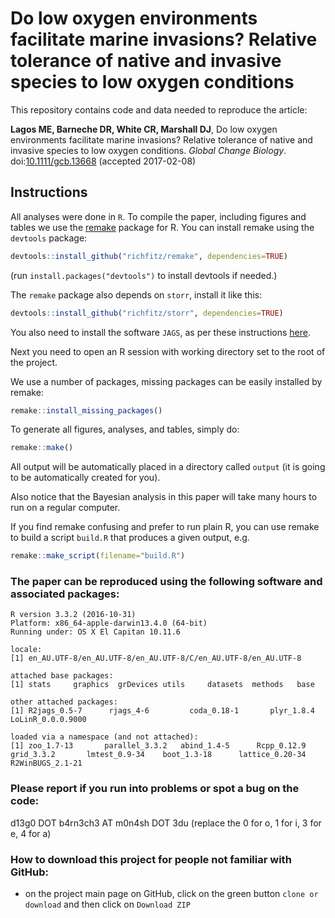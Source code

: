 # Do low oxygen environments facilitate marine invasions? Relative tolerance of native and invasive species to low oxygen conditions

This repository contains code and data needed to reproduce the article:

**Lagos ME, Barneche DR, White CR, Marshall DJ**, Do low oxygen environments facilitate marine invasions? Relative tolerance of native and invasive species to low oxygen conditions. *Global Change Biology*. doi:[10.1111/gcb.13668](http://onlinelibrary.wiley.com/doi/10.1111/gcb.13668/full) (accepted 2017-02-08) 

## Instructions

All analyses were done in `R`. To compile the paper, including figures and tables we use the [remake](https://github.com/richfitz/remake) package for R. You can install remake using the `devtools` package:

```r
devtools::install_github("richfitz/remake", dependencies=TRUE)
```
(run `install.packages("devtools")` to install devtools if needed.)

The `remake` package also depends on `storr`, install it like this:
```r
devtools::install_github("richfitz/storr", dependencies=TRUE)
```

You also need to install the software `JAGS`, as per these instructions [here](https://sourceforge.net/projects/mcmc-jags/?source=typ_redirect).

Next you need to open an R session with working directory set to the root of the project.

We use a number of packages, missing packages can be easily installed by remake:

```r
remake::install_missing_packages()
```

To generate all figures, analyses, and tables, simply do:

```r
remake::make()
```

All output will be automatically placed in a directory called `output` (it is going to be automatically created for you).

Also notice that the Bayesian analysis in this paper will take many hours to run on a regular computer.

If you find remake confusing and prefer to run plain R, you can use remake to build a script `build.R` that produces a given output, e.g.

```r
remake::make_script(filename="build.R")
```

### The paper can be reproduced using the following software and associated packages:
```
R version 3.3.2 (2016-10-31)
Platform: x86_64-apple-darwin13.4.0 (64-bit)
Running under: OS X El Capitan 10.11.6

locale:
[1] en_AU.UTF-8/en_AU.UTF-8/en_AU.UTF-8/C/en_AU.UTF-8/en_AU.UTF-8

attached base packages:
[1] stats     graphics  grDevices utils     datasets  methods   base     

other attached packages:
[1] R2jags_0.5-7      rjags_4-6         coda_0.18-1       plyr_1.8.4        LoLinR_0.0.0.9000

loaded via a namespace (and not attached):
[1] zoo_1.7-13       parallel_3.3.2   abind_1.4-5      Rcpp_0.12.9      grid_3.3.2       lmtest_0.9-34    boot_1.3-18      lattice_0.20-34  R2WinBUGS_2.1-21
```

### Please report if you run into problems or spot a bug on the code:
d13g0 DOT b4rn3ch3 AT m0n4sh DOT 3du (replace the 0 for o, 1 for i, 3 for e, 4 for a)  

### How to download this project for people not familiar with GitHub:  
* on the project main page on GitHub, click on the green button `clone or download` and then click on `Download ZIP`  
